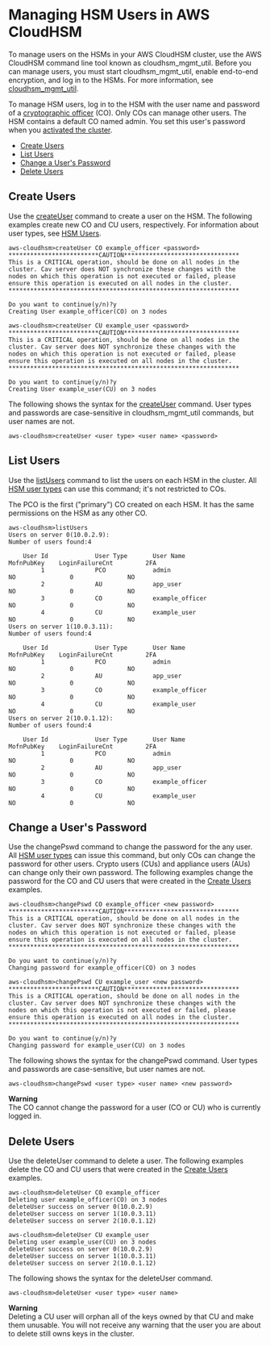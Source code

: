 # Managing HSM Users in AWS CloudHSM<a name="manage-hsm-users"></a>

To manage users on the HSMs in your AWS CloudHSM cluster, use the AWS CloudHSM command line tool known as cloudhsm\_mgmt\_util\. Before you can manage users, you must start cloudhsm\_mgmt\_util, enable end\-to\-end encryption, and log in to the HSMs\. For more information, see [cloudhsm\_mgmt\_util](cloudhsm_mgmt_util.md)\.

To manage HSM users, log in to the HSM with the user name and password of a [cryptographic officer](hsm-users.md#crypto-officer) \(CO\)\. Only COs can manage other users\. The HSM contains a default CO named admin\. You set this user's password when you [activated the cluster](activate-cluster.md)\.


+ [Create Users](#create-user)
+ [List Users](#list-users)
+ [Change a User's Password](#change-user-password)
+ [Delete Users](#delete-user)

## Create Users<a name="create-user"></a>

Use the [createUser](cloudhsm_mgmt_util-createUser.md) command to create a user on the HSM\. The following examples create new CO and CU users, respectively\. For information about user types, see [HSM Users](hsm-users.md)\. 

```
aws-cloudhsm>createUser CO example_officer <password>
*************************CAUTION********************************
This is a CRITICAL operation, should be done on all nodes in the
cluster. Cav server does NOT synchronize these changes with the
nodes on which this operation is not executed or failed, please
ensure this operation is executed on all nodes in the cluster.
****************************************************************

Do you want to continue(y/n)?y
Creating User example_officer(CO) on 3 nodes
```

```
aws-cloudhsm>createUser CU example_user <password>
*************************CAUTION********************************
This is a CRITICAL operation, should be done on all nodes in the
cluster. Cav server does NOT synchronize these changes with the
nodes on which this operation is not executed or failed, please
ensure this operation is executed on all nodes in the cluster.
****************************************************************

Do you want to continue(y/n)?y
Creating User example_user(CU) on 3 nodes
```

The following shows the syntax for the [createUser](cloudhsm_mgmt_util-createUser.md) command\. User types and passwords are case\-sensitive in cloudhsm\_mgmt\_util commands, but user names are not\.

```
aws-cloudhsm>createUser <user type> <user name> <password>
```

## List Users<a name="list-users"></a>

Use the [listUsers](cloudhsm_mgmt_util-listUsers.md) command to list the users on each HSM in the cluster\. All [HSM user types](hsm-users.md) can use this command; it's not restricted to COs\.

The PCO is the first \("primary"\) CO created on each HSM\. It has the same permissions on the HSM as any other CO\.

```
aws-cloudhsm>listUsers
Users on server 0(10.0.2.9):
Number of users found:4

    User Id             User Type       User Name                          MofnPubKey    LoginFailureCnt         2FA
         1              PCO             admin                                    NO               0               NO
         2              AU              app_user                                 NO               0               NO
         3              CO              example_officer                          NO               0               NO
         4              CU              example_user                             NO               0               NO
Users on server 1(10.0.3.11):
Number of users found:4

    User Id             User Type       User Name                          MofnPubKey    LoginFailureCnt         2FA
         1              PCO             admin                                    NO               0               NO
         2              AU              app_user                                 NO               0               NO
         3              CO              example_officer                          NO               0               NO
         4              CU              example_user                             NO               0               NO
Users on server 2(10.0.1.12):
Number of users found:4

    User Id             User Type       User Name                          MofnPubKey    LoginFailureCnt         2FA
         1              PCO             admin                                    NO               0               NO
         2              AU              app_user                                 NO               0               NO
         3              CO              example_officer                          NO               0               NO
         4              CU              example_user                             NO               0               NO
```

## Change a User's Password<a name="change-user-password"></a>

Use the changePswd command to change the password for the any user\. All [HSM user types](hsm-users.md) can issue this command, but only COs can change the password for other users\. Crypto users \(CUs\) and appliance users \(AUs\) can change only their own password\. The following examples change the password for the CO and CU users that were created in the [Create Users](#create-user) examples\.

```
aws-cloudhsm>changePswd CO example_officer <new password>
*************************CAUTION********************************
This is a CRITICAL operation, should be done on all nodes in the
cluster. Cav server does NOT synchronize these changes with the
nodes on which this operation is not executed or failed, please
ensure this operation is executed on all nodes in the cluster.
****************************************************************

Do you want to continue(y/n)?y
Changing password for example_officer(CO) on 3 nodes
```

```
aws-cloudhsm>changePswd CU example_user <new password>
*************************CAUTION********************************
This is a CRITICAL operation, should be done on all nodes in the
cluster. Cav server does NOT synchronize these changes with the
nodes on which this operation is not executed or failed, please
ensure this operation is executed on all nodes in the cluster.
****************************************************************

Do you want to continue(y/n)?y
Changing password for example_user(CU) on 3 nodes
```

The following shows the syntax for the changePswd command\. User types and passwords are case\-sensitive, but user names are not\.

```
aws-cloudhsm>changePswd <user type> <user name> <new password>
```

**Warning**  
The CO cannot change the password for a user \(CO or CU\) who is currently logged in\.

## Delete Users<a name="delete-user"></a>

Use the deleteUser command to delete a user\. The following examples delete the CO and CU users that were created in the [Create Users](#create-user) examples\.

```
aws-cloudhsm>deleteUser CO example_officer
Deleting user example_officer(CO) on 3 nodes
deleteUser success on server 0(10.0.2.9)
deleteUser success on server 1(10.0.3.11)
deleteUser success on server 2(10.0.1.12)
```

```
aws-cloudhsm>deleteUser CU example_user
Deleting user example_user(CU) on 3 nodes
deleteUser success on server 0(10.0.2.9)
deleteUser success on server 1(10.0.3.11)
deleteUser success on server 2(10.0.1.12)
```

The following shows the syntax for the deleteUser command\.

```
aws-cloudhsm>deleteUser <user type> <user name>
```

**Warning**  
Deleting a CU user will orphan all of the keys owned by that CU and make them unusable\. You will not receive any warning that the user you are about to delete still owns keys in the cluster\. 